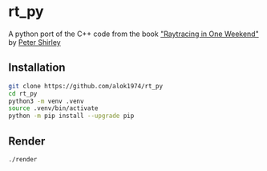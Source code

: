 # rt_py

A python port of the C++ code from the book ["Raytracing in One Weekend"](https://raytracing.github.io/books/RayTracingInOneWeekend.html) by [Peter Shirley](https://github.com/petershirley)

## Installation

```bash
git clone https://github.com/alok1974/rt_py
cd rt_py
python3 -m venv .venv
source .venv/bin/activate
python -m pip install --upgrade pip
```

## Render

```bash
./render
```
